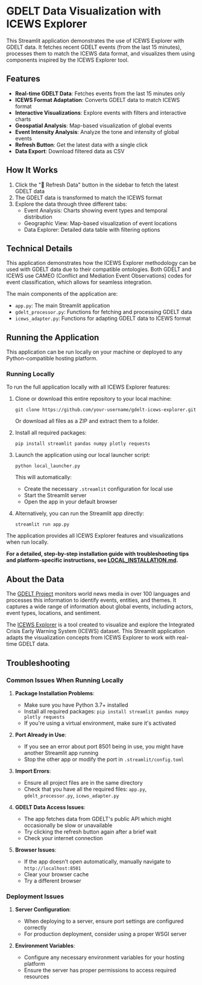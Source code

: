 # GDELT Data Visualization with ICEWS Explorer

This Streamlit application demonstrates the use of ICEWS Explorer with GDELT data. It fetches recent GDELT events (from the last 15 minutes), processes them to match the ICEWS data format, and visualizes them using components inspired by the ICEWS Explorer tool.

## Features

- **Real-time GDELT Data**: Fetches events from the last 15 minutes only
- **ICEWS Format Adaptation**: Converts GDELT data to match ICEWS format
- **Interactive Visualizations**: Explore events with filters and interactive charts
- **Geospatial Analysis**: Map-based visualization of global events
- **Event Intensity Analysis**: Analyze the tone and intensity of global events
- **Refresh Button**: Get the latest data with a single click
- **Data Export**: Download filtered data as CSV

## How It Works

1. Click the "🔄 Refresh Data" button in the sidebar to fetch the latest GDELT data
2. The GDELT data is transformed to match the ICEWS format
3. Explore the data through three different tabs:
   - Event Analysis: Charts showing event types and temporal distribution
   - Geographic View: Map-based visualization of event locations
   - Data Explorer: Detailed data table with filtering options

## Technical Details

This application demonstrates how the ICEWS Explorer methodology can be used with GDELT data due to their compatible ontologies. Both GDELT and ICEWS use CAMEO (Conflict and Mediation Event Observations) codes for event classification, which allows for seamless integration.

The main components of the application are:

- `app.py`: The main Streamlit application
- `gdelt_processor.py`: Functions for fetching and processing GDELT data
- `icews_adapter.py`: Functions for adapting GDELT data to ICEWS format

## Running the Application

This application can be run locally on your machine or deployed to any Python-compatible hosting platform.

### Running Locally

To run the full application locally with all ICEWS Explorer features:

1. Clone or download this entire repository to your local machine:
   ```
   git clone https://github.com/your-username/gdelt-icews-explorer.git
   ```
   
   Or download all files as a ZIP and extract them to a folder.

2. Install all required packages:
   ```
   pip install streamlit pandas numpy plotly requests
   ```

3. Launch the application using our local launcher script:
   ```
   python local_launcher.py
   ```
   
   This will automatically:
   - Create the necessary `.streamlit` configuration for local use
   - Start the Streamlit server
   - Open the app in your default browser

4. Alternatively, you can run the Streamlit app directly:
   ```
   streamlit run app.py
   ```

The application provides all ICEWS Explorer features and visualizations when run locally.

**For a detailed, step-by-step installation guide with troubleshooting tips and platform-specific instructions, see [LOCAL_INSTALLATION.md](LOCAL_INSTALLATION.md).**

## About the Data

The [GDELT Project](https://www.gdeltproject.org/) monitors world news media in over 100 languages and processes this information to identify events, entities, and themes. It captures a wide range of information about global events, including actors, event types, locations, and sentiment.

The [ICEWS Explorer](https://github.com/brendancooley/icews-explorer) is a tool created to visualize and explore the Integrated Crisis Early Warning System (ICEWS) dataset. This Streamlit application adapts the visualization concepts from ICEWS Explorer to work with real-time GDELT data.

## Troubleshooting

### Common Issues When Running Locally

1. **Package Installation Problems**:
   - Make sure you have Python 3.7+ installed
   - Install all required packages: `pip install streamlit pandas numpy plotly requests`
   - If you're using a virtual environment, make sure it's activated

2. **Port Already in Use**:
   - If you see an error about port 8501 being in use, you might have another Streamlit app running
   - Stop the other app or modify the port in `.streamlit/config.toml`

3. **Import Errors**:
   - Ensure all project files are in the same directory
   - Check that you have all the required files: `app.py`, `gdelt_processor.py`, `icews_adapter.py`

4. **GDELT Data Access Issues**:
   - The app fetches data from GDELT's public API which might occasionally be slow or unavailable
   - Try clicking the refresh button again after a brief wait
   - Check your internet connection

5. **Browser Issues**:
   - If the app doesn't open automatically, manually navigate to `http://localhost:8501`
   - Clear your browser cache
   - Try a different browser

### Deployment Issues

1. **Server Configuration**:
   - When deploying to a server, ensure port settings are configured correctly
   - For production deployment, consider using a proper WSGI server
   
2. **Environment Variables**:
   - Configure any necessary environment variables for your hosting platform
   - Ensure the server has proper permissions to access required resources

